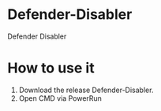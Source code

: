 # Defender-Disabler
Defender Disabler


# How to use it
1. Download the release Defender-Disabler.
2. Open CMD via PowerRun
